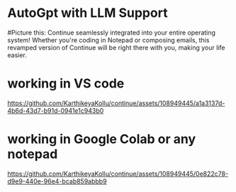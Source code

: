 #  AutoGpt with  LLM Support
#Picture this: Continue seamlessly integrated into your entire operating system! Whether you're coding in Notepad or composing emails, this revamped version of Continue will be right there with you, making your life easier.


#  working in VS code
https://github.com/KarthikeyaKollu/continue/assets/108949445/a1a3137d-4b6d-43d7-b91d-0941e1c943b0


#  working in Google Colab or any notepad
https://github.com/KarthikeyaKollu/continue/assets/108949445/0e822c78-d9e9-440e-96e4-bcab859abbb9


